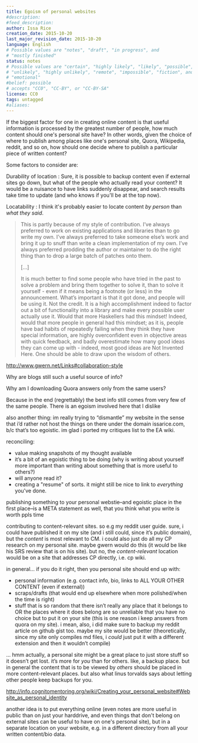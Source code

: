 ```yaml
---
title: Egoism of personal websites
#description: 
#feed_description: 
author: Issa Rice
creation_date: 2015-10-20
last_major_revision_date: 2015-10-20
language: English
# Possible values are "notes", "draft", "in progress", and
# "mostly finished"
status: notes
# Possible values are "certain", "highly likely", "likely", "possible",
# "unlikely", "highly unlikely", "remote", "impossible", "fiction", and
# "emotional"
#belief: possible
# accepts "CC0", "CC-BY", or "CC-BY-SA"
license: CC0
tags: untagged
#aliases: 
---
```


If the biggest factor for one in creating online content is that useful information is processed by the greatest number of people, how much content should one's personal site have?
In other words, given the choice of where to publish among places like one's personal site, Quora, Wikipedia, reddit, and so on, how should one decide where to publish a particular piece of written content? 

Some factors to consider are:

Durability of location
:   Sure, it is possible to backup content even if external sites go down, but what of the people who actually read your content?
It would be a nuisance to have links suddenly disappear, and search results take time to update (and who knows if you'll be at the top now). 

Locatability
:   I think it's probably easier to locate content *by person* than *what they said*.

> This is partly because of my style of contribution. I’ve always
> preferred to work on existing applications and libraries than to go
> write my own. I’ve always preferred to take someone else’s work and
> bring it up to snuff than write a clean implementation of my own. I’ve
> always preferred prodding the author or maintainer to do the right
> thing than to drop a large batch of patches onto them.
>
> [...]
> 
> It is much better to find some people who have tried in the past to
> solve a problem and bring them together to solve it, than to solve it
> yourself - even if it means being a footnote (or less) in the
> announcement. What’s important is that it got done, and people will be
> using it. Not the credit. It is a high accomplishment indeed to factor
> out a bit of functionality into a library and make every possible user
> actually use it. Would that more Haskellers had this mindset! Indeed,
> would that more people in general had this mindset; as it is, people
> have bad habits of repeatedly failing when they think they have
> special information, are highly overconfident even in objective areas
> with quick feedback, and badly overestimate how many good ideas they
> can come up with - indeed, most good ideas are Not Invented Here. One
> should be able to draw upon the wisdom of others.

<http://www.gwern.net/Links#collaboration-style>

Why are blogs still such a useful source of info?

Why am I downloading Quora answers only from the same users?

Because in the end (regrettably) the best info still comes from very few of the same people. There is an egoism involved here that I dislike

also another thing: im really trying to “dismantle” my website in the sense that i’d rather not host the things on there under the domain issarice.com, b/c that’s too egoistic. im glad i ported my critiques list to the EA wiki.

reconciling:

- value making snapshots of my thought available
- it’s a bit of an egoistic thing to be doing (why is writing about yourself more important than writing about something that is more useful to others?)
- will anyone read it?
- creating a "resume" of sorts. it might still be nice to link to *everything* you've done.

 publishing something to your personal webstie–and egoistic place in the first place–is a META statement as well, that you think what you write is worth ppls time


contributing to content-relevant sites. so e.g my reddit user guide.
sure, i could have published it on my site (and i still could, since
it’s public domain), but the *content* is most relevant to CM. i could
also just do all my CP research on my personal site. maybe gwern would do this (it would be like his SRS review that is on his site). but no, the
*content-relevant* location would be on a site that addresses CP
directly, i.e. cp wiki.

in general… if you do it right, then you personal site should end up with:

-   personal information (e.g. contact info,
    bio, links to ALL YOUR OTHER CONTENT (even if external))
-   scraps/drafts (that would end up elsewhere when more polished/when
    the time is right)
-   stuff that is so random that there isn’t really any place that it
    belongs to OR the places where it does belong are so unreliable that
    you have no choice but to put it on your site (this is one reason i
    keep answers from quora on my site). i mean, also, i did make sure to
    backup my reddit article on github gist too. maybe my site would be
    better (theoretically, since my site only compiles md files, i
    *could* just put it with a different extension and then it
    wouldn’t compile)

… hmm actually, a personal site might be a
great place to just store stuff so it doesn’t get lost. it’s more for
*you* than for others. like, a backup place. but in general the
content that is to be viewed by *others* should be placed in more
content-relevant places. but also what linus torvalds says about letting other people keep backups for you.

<http://info.cognitomentoring.org/wiki/Creating_your_personal_website#Website_as_personal_identity>

another idea is to put everything online (even notes are more useful in public than on just your harddrive, and even things that don't belong on external sites can be useful to have on one's personal site), but in a separate location on your website, e.g. in a different directory from all your written content/bio data.
